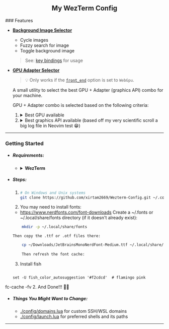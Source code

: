 <h2 align="center">My WezTerm Config</h2>
### Features

- [**Background Image Selector**](https://github.com/xirtam2669/Wezterm-Config/blob/master/utils/backdrops.lua)

  - Cycle images
  - Fuzzy search for image
  - Toggle background image

  > See: [key bindings](#background-images) for usage

- [**GPU Adapter Selector**](https://github.com/xirtam2669/Wezterm-Config/blob/master/utils/gpu_adapter.lua)

  > :bulb: Only works if the [`front_end`](https://github.com/xirtam2669/Wezterm-Config/blob/master/config/appearance.lua#L8) option is set to `WebGpu`.

  A small utility to select the best GPU + Adapter (graphics API) combo for your machine.

  GPU + Adapter combo is selected based on the following criteria:

  1.  <details>
      <summary>Best GPU available</summary>

      `Discrete` > `Integrated` > `Other` (for `wgpu`'s OpenGl implementation on Discrete GPU) > `Cpu`
      </details>

  2.  <details>
      <summary>Best graphics API available (based off my very scientific scroll a big log file in Neovim test 😁)</summary>

      > :bulb:<br>
      > The available graphics API choices change based on your OS.<br>
      > These options correspond to the APIs the `wgpu` crate (which powers WezTerm's gui in `WebGpu` mode)<br>
      > currently has support implemented for.<br>
      > See: <https://github.com/gfx-rs/wgpu#supported-platforms> for more info

      - Windows: `Dx12` > `Vulkan` > `OpenGl`
      - Linux: `Vulkan` > `OpenGl`
      - Mac: `Metal`

      </details>

---

### Getting Started

- ##### Requirements:

  - <details>
      <summary><b>WezTerm</b></summary>

    Minimum Version: `20240127-113634-bbcac864`<br>
    Recommended Version: [`Nightly`](https://github.com/wez/wezterm/releases/nightly)

    [Official Installation Page](https://wezfurlong.org/wezterm/installation.html)

    **Linux**

    Refer to the Linux installation page.<br>
    <https://wezfurlong.org/wezterm/install/linux.html>
    </details>

- ##### Steps:

  1.  ```sh
      # On Windows and Unix systems
      git clone https://github.com/xirtam2669/Wezterm-Config.git ~/.config/wezterm
      ```
  2. You may need to install fonts:
    * https://www.nerdfonts.com/font-downloads
      Create a ~/.fonts or ~/.local/share/fonts directory (if it doesn't already exist):
  ```bash
      mkdir -p ~/.local/share/fonts
  ```    
      Then copy the .ttf or .otf files there:
  ```bash    
      cp ~/Downloads/JetBrainsMonoNerdFont-Medium.ttf ~/.local/share/fonts/
      
      Then refresh the font cache:
  ```
  3. Install fish
    ```sudo apt install fish
    ```
    ```
    set -U fish_color_autosuggestion '#f2cdcd'  # flamingo pink
    ```
fc-cache -fv
  2.  And Done!!! 🎉🎉

- ##### Things You Might Want to Change:

  - [./config/domains.lua](./config/domains.lua) for custom SSH/WSL domains
  - [./config/launch.lua](./config/launch.lua) for preferred shells and its paths

---
